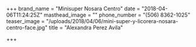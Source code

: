 +++
brand_name = "Minisuper Nosara Centro"
date = "2018-04-06T11:24:25Z"
masthead_image = ""
phone_number = "(506) 8362-1025"
teaser_image = "/uploads/2018/04/06/mini-super-y-licorera-nosara-centro-face.jpg"
title = "Alexandra Perez Avila"

+++
